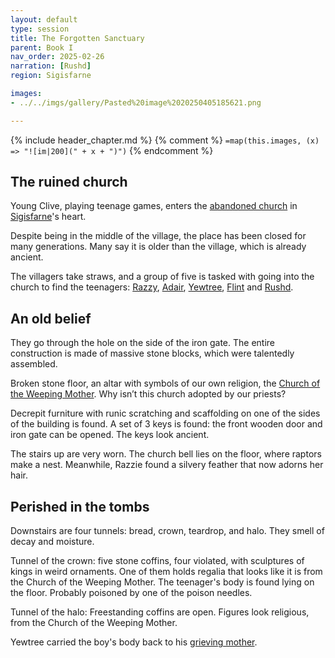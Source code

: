 ```yaml
---
layout: default
type: session
title: The Forgotten Sanctuary
parent: Book I
nav_order: 2025-02-26
narration: [Rushd]
region: Sigisfarne

images:
- ../../imgs/gallery/Pasted%20image%2020250405185621.png

---
```


{% include header_chapter.md %}
{% comment %}
`=map(this.images, (x) => "![im|200](" + x + ")")`
{% endcomment %}

## The ruined church

Young Clive, playing teenage games, enters the [abandoned church](../directory/Sigisfarne/RuinedChurch.md) in [Sigisfarne](../directory/Sigisfarne/index.md)'s heart.

Despite being in the middle of the village, the place has been closed for many generations. Many say it is older than the village, which is already ancient.

The villagers take straws, and a group of five is tasked with going into the church to find the teenagers:  [Razzy](../directory/Sigisfarne/Razvan.md), [Adair](../directory/Sigisfarne/Adair.md), [Yewtree](../directory/Sigisfarne/Yewtree.md), [Flint](../directory/Sigisfarne/Flint.md) and [Rushd](../directory/Sigisfarne/RushdIbnUbada.md). 
## An old belief

They go through the hole on the side of the iron gate. The entire construction is made of massive stone blocks, which were talentedly assembled.

Broken stone floor, an altar with symbols of our own religion, the [Church of the Weeping Mother](../directory/weepingMother/index.md). Why isn’t this church adopted by our priests?

Decrepit furniture with runic scratching and scaffolding on one of the sides of the building is found. A set of 3 keys is found: the front wooden door and iron gate can be opened. The keys look ancient.

The stairs up are very worn. The church bell lies on the floor, where raptors make a nest. Meanwhile, Razzie found a silvery feather that now adorns her hair.

## Perished in the tombs

Downstairs are four tunnels: bread, crown, teardrop, and halo. They smell of decay and moisture.

Tunnel of the crown: five stone coffins, four violated, with sculptures of kings in weird ornaments. One of them holds regalia that looks like it is from the Church of the Weeping Mother. The teenager's body is found lying on the floor. Probably poisoned by one of the poison needles.

Tunnel of the halo: Freestanding coffins are open. Figures look religious, from the Church of the Weeping Mother.

Yewtree carried the boy's body back to his [grieving mother](../directory/Sigisfarne/Cai.md).
